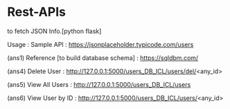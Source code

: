 # Rest-APIs

to fetch JSON Info.[python flask]

Usage :
Sample API : https://jsonplaceholder.typicode.com/users

(ans1) Reference [to build database schema] : https://sqldbm.com/

(ans4) Delete User : http://127.0.0.1:5000/users_DB_ICL/users/del/<any_id>

(ans5) View All Users : http://127.0.0.1:5000/users_DB_ICL/users

(ans6) View User by ID : http://127.0.0.1:5000/users_DB_ICL/users/<any_id>

